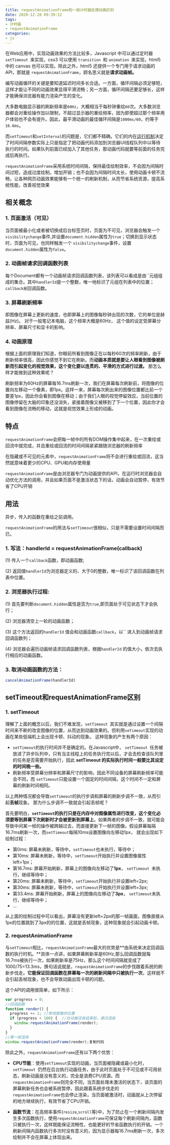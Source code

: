 ```yaml
---
title: requestAnimationFrame和一般计时器处理动画区别
date: 2020-12-28 09:39:12
tags:
- 计时器
- requestAnimationFrame
categories:
- js
---
```


 在Web应用中，实现动画效果的方法比较多，Javascript 中可以通过定时器 `setTimeout `来实现，css3 可以使用 `transition `和 `animation `来实现，html5 中的 canvas 也可以实现。除此之外，html5 还提供一个专门用于请求动画的API，那就是 `requestAnimationFrame`，顾名思义就是**请求动画帧。** 

编写动画循环的关键是要知道延迟时间多长合适。一方面，循环间隔必须足够短，这样才能让不同的动画效果显得平滑流畅；另一方面，循环间隔还要足够长，这样才能确保浏览器有能力渲染产生的变化。

大多数电脑显示器的刷新频率是`60Hz`，大概相当于每秒钟重绘`60`次。大多数浏览器都会对重绘操作加以限制，不超过显示器的重绘频率，因为即使超过那个频率用户体验也不会有提升。因此，最平滑动画的最佳循环间隔是`1000ms/60`，约等于`16.6ms`。

而`setTimeout`和`setInterval`的问题是，它们都不精确。它们的内在[运行机制](https://www.cnblogs.com/xiaohuochai/p/5773183.html#anchor3)决定了时间间隔参数实际上只是指定了把动画代码添加到浏览器UI线程队列中以等待执行的时间。如果队列前面已经加入了其他任务，那动画代码就要等前面的任务完成后再执行。

`requestAnimationFrame`采用系统时间间隔，保持最佳绘制效率，不会因为间隔时间过短，造成过度绘制，增加开销；也不会因为间隔时间太长，使用动画卡顿不流畅，让各种网页动画效果能够有一个统一的刷新机制，从而节省系统资源，提高系统性能，改善视觉效果

## 相关概念

### 1. 页面激活（可见）

  当页面被最小化或者被切换成后台标签页时，页面为不可见，浏览器会触发一个 `visibilitychange`事件,并设置`document.hidden`属性为`true`；切换到显示状态时，页面为可见，也同样触发一个 `visibilitychange`事件，设置`document.hidden`属性为`false`。

### 2. 动画帧请求回调函数列表

  每个Document都有一个动画帧请求回调函数列表，该列表可以看成是由``元组组成的集合。其中`handlerId`是一个整数，唯一地标识了元组在列表中的位置；`callback是`回调函数。

### 3.  屏幕刷新频率

  即图像在屏幕上更新的速度，也即屏幕上的图像每秒钟出现的次数，它的单位是赫兹(Hz)。 对于一般笔记本电脑，这个频率大概是60Hz， 这个值的设定受屏幕分辨率、屏幕尺寸和显卡的影响。

### 4. 动画原理

根据上面的原理我们知道，你眼前所看到图像正在以每秒60次的频率刷新，由于刷新频率很高，因此你感觉不到它在刷新。而**动画本质就是要让人眼看到图像被刷新而引起变化的视觉效果，这个变化要以连贯的、平滑的方式进行过渡。** 那怎么样才能做到这种效果呢？

  刷新频率为60Hz的屏幕每16.7ms刷新一次，我们在屏幕每次刷新前，将图像的位置向左移动一个像素，即1px。这样一来，屏幕每次刷出来的图像位置都比前一个要差1px，因此你会看到图像在移动；由于我们人眼的视觉停留效应，当前位置的图像停留在大脑的印象还没消失，紧接着图像又被移到了下一个位置，因此你才会看到图像在流畅的移动，这就是视觉效果上形成的动画。

## 特点

`requestAnimationFrame`会把每一帧中的所有DOM操作集中起来，在一次重绘或回流中就完成，并且重绘或回流的时间间隔紧紧跟随浏览器的刷新频率

在隐藏或不可见的元素中，`requestAnimationFrame`将不会进行重绘或回流，这当然就意味着更少的CPU、GPU和内存使用量

`requestAnimationFrame`是由浏览器专门为动画提供的API，在运行时浏览器会自动优化方法的调用，并且如果页面不是激活状态下的话，动画会自动暂停，有效节省了CPU开销

## 用法

异步，传入的函数在重绘之前调用。

 `requestAnimationFrame`的用法与`setTimeout`很相似，只是不需要设置时间间隔而已。

### 1. 写法：handlerId = requestAnimationFrame(callback)

(1) 传入一个`callback`函数，即动画函数;

(2) 返回值`handlerId`为浏览器定义的、大于0的整数，唯一标识了该回调函数在列表中位置。

### 2. 浏览器执行过程:

(1) 首先要判断`document.hidden`属性是否为`true`,即页面处于可见状态下才会执行；

(2) 浏览器清空上一轮的动画函数；

(3) 这个方法返回的`handlerId` 值会和动画函数`callback`，以``  进入到动画帧请求回调函数列；

(4) 浏览器会遍历动画帧请求回调函数列表，根据`handlerId` 的值大小，依次去执行相应的动画函数。

### 3. 取消动画函数的方法：

```js
cancelAnimationFrame(handlerId)
```

## setTimeout和requestAnimationFrame区别

### 1. setTimeout

  理解了上面的概念以后，我们不难发现，`setTimeout `其实就是通过设置一个间隔时间来不断的改变图像的位置，从而达到动画效果的。但利用`seTimeout`实现的动画在某些低端机上会出现卡顿、抖动的现象。 这种现象的产生有两个原因：

- `setTimeout`的执行时间并不是确定的。在Javascript中， `setTimeout `任务被放进了异步队列中，只有当主线程上的任务执行完以后，才会去检查该队列里的任务是否需要开始执行，因此 **setTimeout 的实际执行时间一般要比其设定的时间晚一些。**
- 刷新频率受屏幕分辨率和屏幕尺寸的影响，因此不同设备的屏幕刷新频率可能会不同，而 `setTimeout`只能设置一个固定的时间间隔，这个时间不一定和屏幕的刷新时间相同。

以上两种情况都会导致`setTimeout`的执行步调和屏幕的刷新步调不一致，从而引起**丢帧**现象。 那为什么步调不一致就会引起丢帧呢？

首先要明白，**`setTimeout`的执行只是在内存中对图像属性进行改变，这个变化必须要等到屏幕下次刷新时才会被更新到屏幕上**。如果两者的步调不一致，就可能会导致中间某一帧的操作被跨越过去，而直接更新下一帧的图像。假设屏幕每隔16.7ms刷新一次，而`setTimeout`每隔10ms设置图像向左移动1px， 就会出现如下绘制过程：

- 第0ms: 屏幕未刷新，等待中，`setTimeout`也未执行，等待中；
- 第10ms: 屏幕未刷新，等待中，`setTimeout`开始执行并设置图像属性left=1px；
- 第16.7ms: 屏幕开始刷新，屏幕上的图像向左移动了**1px**， `setTimeout `未执行，继续等待中；
- 第20ms: 屏幕未刷新，等待中，`setTimeout`开始执行并设置left=2px;
- 第30ms: 屏幕未刷新，等待中，`setTimeout`开始执行并设置left=3px;
- 第33.4ms: 屏幕开始刷新，屏幕上的图像向左移动了**3px**， `setTimeout`未执行，继续等待中；
- …

从上面的绘制过程中可以看出，屏幕没有更新left=2px的那一帧画面，图像直接从1px的位置跳到了3px的的位置，这就是丢帧现象，这种现象就会引起动画卡顿。

### 2. requestAnimationFrame

与`setTimeout`相比，`requestAnimationFrame`最大的优势是**由系统来决定回调函数的执行时机。**具体一点讲，如果屏幕刷新率是60Hz,那么回调函数就每16.7ms被执行一次，如果刷新率是75Hz，那么这个时间间隔就变成了1000/75=13.3ms，换句话说就是，`requestAnimationFrame`的步伐跟着系统的刷新步伐走。**它能保证回调函数在屏幕每一次的刷新间隔中只被执行一次**，这样就不会引起丢帧现象，也不会导致动画出现卡顿的问题。

这个API的调用很简单，如下所示：

```js
var progress = 0;
//回调函数
function render() {  
  progress += 1; //修改图像的位置  
  if (progress < 100) {  //在动画没有结束前，递归渲染    
    window.requestAnimationFrame(render); 
  }
}
//第一帧渲染
window.requestAnimationFrame(render);复制代码
```

除此之外，`requestAnimationFrame`还有以下两个优势：

- **CPU节能**：使用`setTimeout`实现的动画，当页面被隐藏或最小化时，`setTimeout `仍然在后台执行动画任务，由于此时页面处于不可见或不可用状态，刷新动画是没有意义的，完全是浪费CPU资源。而`requestAnimationFrame`则完全不同，当页面处理未激活的状态下，该页面的屏幕刷新任务也会被系统暂停，因此跟着系统步伐走的`requestAnimationFrame`也会停止渲染，当页面被激活时，动画就从上次停留的地方继续执行，有效节省了CPU开销。

- **函数节流**：在高频率事件(`resize`,`scroll`等)中，为了防止在一个刷新间隔内发生多次函数执行，使用`requestAnimationFrame`可保证每个刷新间隔内，函数只被执行一次，这样既能保证流畅性，也能更好的节省函数执行的开销。一个刷新间隔内函数执行多次时没有意义的，因为显示器每16.7ms刷新一次，多次绘制并不会在屏幕上体现出来。